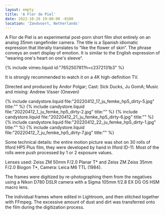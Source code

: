 ```yaml
---
layout: empty
title: 'A Flor de Piel'
date: 2022-10-28 19:00:00 -0100
location: 'Zandvoort, Netherlands'
---
```

	
A Flor de Piel is an experimental post-porn short film shot entirely on an analog 35mm rangefinder camera. The title is a Spanish idiomatic expression that literally translates to “like the flower of skin“. The phrase conveys an overt display of emotion. It is similar to the English expression of “wearing one&apos;s heart on one&apos;s sleeve“.

{% include vimeo.liquid id:"765250781?h=c2372131b3" %}
            
It is strongly recommended to watch it on a 4K high-definition TV.

Directed and produced by Andor Polgar; Cast: Sick Ducks, Ju GomA; Music and mixing: Andrew Visser (Oneven)
			
{% include candystore.liquid file:"20220412_17_ju_femke_hp5_dirty-5.jpg" title:"" %}
{% include candystore.liquid file:"20220412_1_ju_femke_hp5_dirty-2.jpg" title:"" %}
{% include candystore.liquid file:"20220412_21_ju_femke_hp5_dirty-6.jpg" title:"" %}
{% include candystore.liquid file:"20220412_22_ju_femke_hp5_dirty-1.jpg" title:"" %}
{% include candystore.liquid file:"20220412_7_ju_femke_hp5_dirty-7.jpg" title:"" %}
			
Some technical details: the entire motion picture was shot on 30 rolls of Ilford HP5 Plus film, they were developed by hand in Ilford ID-11. Most of the rolls were push processed by 1 or 2 exposure values.

Lenses used: Zeiss ZM 50mm F/2.0 Planar T* and Zeiss ZM Zeiss 35mm F/2.0 Biogon T*, Camera: Leica M6 TTL (1984).

The frames were digitized by re-photographing them from the negatives using a Nikon D780 DSLR camera with a Sigma 105mm f/2.8 EX DG OS HSM macro lens.

The individual frames where edited in Lightroom, and then stitched together with FFmpeg. The excessive amount of dust and dirt was transferred onto the film during the digitization process.